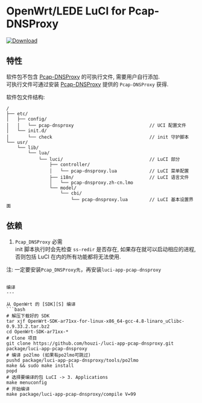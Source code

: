 OpenWrt/LEDE LuCI for Pcap-DNSProxy
===

[![Download][B]][D]

特性
---

软件包不包含 [Pcap-DNSProxy][L] 的可执行文件, 
需要用户自行添加.  
可执行文件可通过安装 [Pcap-DNSProxy][O] 提供的 `Pcap-DNSProxy` 获得.  

软件包文件结构:
```
/
├── etc/
│   ├── config/
│   │   └── pcap-dnsproxy                            // UCI 配置文件
│   └── init.d/
│       └── check                                    // init 守护脚本
└── usr/
    └── lib/
        └── lua/
            └── luci/                                // LuCI 部分
                ├── controller/
                │   └── pcap-dnsproxy.lua            // LuCI 菜单配置
                ├── i18n/                            // LuCI 语言文件
                │   └── pcap-dnsproxy.zh-cn.lmo
                └── model/
                    └── cbi/
                        └── pcap-dnsproxy.lua        // LuCI 基本设置界面
```

依赖
---

 1. `Pcap_DNSProxy` 必需  
    init 脚本执行时会先检查 `ss-redir` 是否存在,
    如果存在就可以启动相应的进程,
    否则包括 LuCI 在内的所有功能都将无法使用.

注: 一定要安装`Pcap_DNSProxy先`，再安装`luci-app-pcap-dnsproxy`
```

编译
---

从 OpenWrt 的 [SDK][S] 编译  
```bash
# 解压下载好的 SDK
tar xjf OpenWrt-SDK-ar71xx-for-linux-x86_64-gcc-4.8-linaro_uClibc-0.9.33.2.tar.bz2
cd OpenWrt-SDK-ar71xx-*
# Clone 项目
git clone https://github.com/houzi-/luci-app-pcap-dnsproxy.git package/luci-app-pcap-dnsproxy
# 编译 po2lmo (如果有po2lmo可跳过)
pushd package/luci-app-pcap-dnsproxy/tools/po2lmo
make && sudo make install
popd
# 选择要编译的包 LuCI -> 3. Applications
make menuconfig
# 开始编译
make package/luci-app-pcap-dnsproxy/compile V=99
```


  [L]: https://github.com/shadowsocks/shadowsocks-libev
  [O]: https://github.com/wongsyrone/openwrt-Pcap_DNSProxy
  [S]: http://wiki.openwrt.org/doc/howto/obtain.firmware.sdk
  [B]: https://api.bintray.com/packages/aa65535/opkg/luci-app-shadowsocks/images/download.svg
  [D]: https://bintray.com/aa65535/opkg/luci-app-shadowsocks/_latestVersion